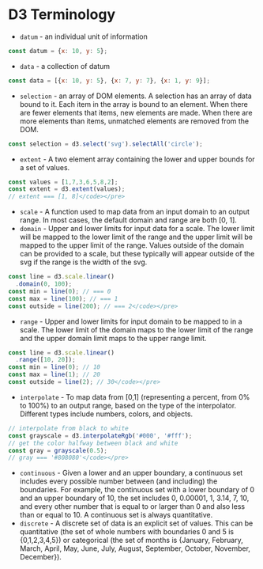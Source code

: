 # D3 Terminology

* `datum` - an individual unit of information
```js
const datum = {x: 10, y: 5};
```
* `data` - a collection of datum
```js
const data = [{x: 10, y: 5}, {x: 7, y: 7}, {x: 1, y: 9}];
```
* `selection` - an array of DOM elements. A selection has an array of data bound to it. Each item in the array is bound to an element. When there are fewer elements that items, new elements are made. When there are more elements than items, unmatched elements are removed from the DOM.
```js
const selection = d3.select('svg').selectAll('circle');
```
* `extent` - A two element array containing the lower and upper bounds for a set of values.
```js
const values = [1,7,3,6,5,8,2];
const extent = d3.extent(values);
// extent === [1, 8]</code></pre>
```
* `scale` - A function used to map data from an input domain to an output range. In most cases, the default domain and range are both [0, 1].
* `domain` - Upper and lower limits for input data for a scale. The lower limit will be mapped to the lower limit of the range and the upper limit will be mapped to the upper limit of the range. Values outside of the domain can be provided to a scale, but these typically will appear outside of the svg if the range is the width of the svg.
```js
const line = d3.scale.linear()
  .domain(0, 100);
const min = line(0); // === 0
const max = line(100); // === 1
const outside = line(200); // === 2</code></pre>
```
* `range` - Upper and lower limits for input domain to be mapped to in a scale. The lower limit of the domain maps to the lower limit of the range and the upper domain limit maps to the upper range limit.
```js
const line = d3.scale.linear()
  .range([10, 20]);
const min = line(0); // 10
const max = line(1); // 20
const outside = line(2); // 30</code></pre>
```
* `interpolate` - To map data from [0,1] (representing a percent, from 0% to 100%) to an output range, based on the type of the interpolator. Different types include numbers, colors, and objects.
```js
// interpolate from black to white
const grayscale = d3.interpolateRgb('#000', '#fff');
// get the color halfway between black and white
const gray = grayscale(0.5);
// gray === '#808080'</code></pre>
```
* `continuous` - Given a lower and an upper boundary, a continuous set includes every possible number between (and including) the boundaries. For example, the continuous set with a lower boundary of 0 and an upper boundary of 10, the set includes 0, 0.00001, 1, 3.14, 7, 10, and every other number that is equal to or larger than 0 and also less than or equal to 10. A continuous set is always quantitative.
* `discrete` - A discrete set of data is an explicit set of values. This can be quantitative (the set of whole numbers with boundaries 0 and 5 is {0,1,2,3,4,5}) or categorical (the set of months is {January, February, March, April, May, June, July, August, September, October, November, December}).

